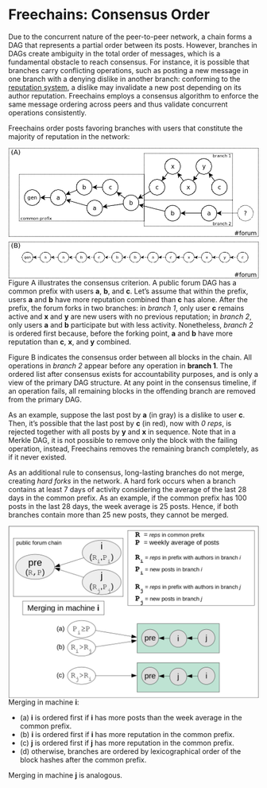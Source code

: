 # Freechains: Consensus Order

Due to the concurrent nature of the peer-to-peer network, a chain forms a DAG
that represents a partial order between its posts.
However, branches in DAGs create ambiguity in the total order of messages,
which is a fundamental obstacle to reach consensus.
For instance, it is possible that branches carry conflicting operations, such
as posting a new message in one branch with a denying dislike in another
branch: conforming to the [reputation system](reps.md), a dislike may
invalidate a new post depending on its author reputation.
Freechains employs a consensus algorithm to enforce the same message ordering
across peers and thus validate concurrent operations consistently.

Freechains order posts favoring branches with users that constitute the
majority of reputation in the network:

<img width="550" src="cons.png" align="right">

Figure A illustrates the consensus criterion.
A public forum DAG has a common prefix with users **a**, **b**, and **c**.
Let’s assume that within the prefix, users **a** and **b** have more reputation
combined than **c** has alone.
After the prefix, the forum forks in two branches:
    in *branch 1*, only user **c** remains active and **x** and **y** are new users with no previous reputation;
    in *branch 2*, only users **a** and **b** participate but with less activity.
Nonetheless, *branch 2* is ordered first because, before the forking point,
**a** and **b** have more reputation than **c**, **x**, and **y** combined.

Figure B indicates the consensus order between all blocks in the chain.
All operations in *branch 2* appear before any operation in **branch 1**.
The ordered list after consensus exists for accountability purposes, and is
only a view of the primary DAG structure.
At any point in the consensus timeline, if an operation fails, all remaining
blocks in the offending branch are removed from the primary DAG.

As an example, suppose the last post by **a** (in gray) is a dislike to user
**c**.
Then, it’s possible that the last post by **c** (in red), now with *0 reps*, is
rejected together with all posts by **y** and **x** in sequence.
Note that in a Merkle DAG, it is not possible to remove only the block with the
failing operation, instead, Freechains removes the remaining branch completely,
as if it never existed.

As an additional rule to consensus, long-lasting branches do not merge,
creating *hard forks* in the network.
A hard fork occurs when a branch contains at least 7 days of activity
considering the average of the last 28 days in the common prefix.
As an example, if the common prefix has 100 posts in the last 28 days, the week
average is 25 posts.
Hence, if both branches contain more than 25 new posts, they cannot be merged.

<img src="merge.png" width="550" align="right">

Merging in machine **i**:

- (a) **i** is ordered first if **i** has more posts than the week average in the common prefix.
- (b) **i** is ordered first if **i** has more reputation in the common prefix.
- (c) **j** is ordered first if **j** has more reputation in the common prefix.
- (d) otherwise, branches are ordered by lexicographical order of the block hashes after the common prefix.

Merging in machine **j** is analogous.
